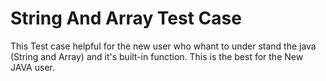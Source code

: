 # String And Array Test Case
This Test case helpful for the new user who whant to under stand the java (String and Array) and it's built-in function.
This is the best for the New JAVA user.
